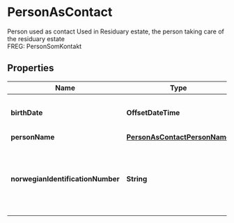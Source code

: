 

# PersonAsContact

Person used as contact  Used in Residuary estate, the person taking care of the residuary estate  <br>FREG: PersonSomKontakt

## Properties

| Name | Type | Description | Notes |
|------------ | ------------- | ------------- | -------------|
|**birthDate** | **OffsetDateTime** | BirthDate of the contact person  &lt;br&gt;FREG: Foedselsdato |  [optional] |
|**personName** | [**PersonAsContactPersonName**](PersonAsContactPersonName.md) |  |  [optional] |
|**norwegianIdentificationNumber** | **String** | Nin of the contact person  &lt;br&gt;Remarks:   Norwegian Identification Number (fødselsnummer / F-number or D-number)  Freg: FoedselsEllerDNummer |  [optional] |



